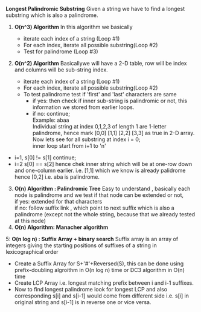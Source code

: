 **Longest Palindromic Substring**
Given a string we have to find a longest substring which is also a palindrome.

1. **O(n^3) Algorithm**
In this algorithm we basically 
    - iterate each index of a string (Loop #1)
    - For each index, iterate all possible substring(Loop #2)
    - Test for palindrome (Loop #3)

2. **O(n^2) Algorithm**
Basicallywe will have a 2-D table, row will be index and columns will be sub-string index.  
    - iterate each index of a string (Loop #1)  
    - For each index, iterate all possible substring(Loop #2)  
     - To test palindrome test if 'first' and 'last' characters are same  
         - if yes: then check if inner sub-string is palindromic or not, this information we stored from earlier loops.  
         - if no: continue;  
Example: abaa  
Individual string at index 0,1,2,3 of length 1 are 1-letter palindrome, hence mark [0,0] [1,1] [2,2] [3,3] as true in 2-D array.  
Now lets see for all substring at index i = 0;  
inner loop start from i+1 to 'n'  
  - i=1, s[0] != s[1] continue;  
  - i=2 s[0] == s[2] hence chek inner string which will be at one-row down and one-column earlier. i.e. [1,1] which we know is already palidrome
  hence [0,2]  i.e. aba is palindrome.
  
3. **O(n) Algorithm : Palindromic Tree**
     Easy to understand , basically each node is palindrome and we test if that node can be extended or not,  
     if yes: extended for that characters  
     if no: follow suffix link , which point to next suffix which is also a palindrome (except not the whole string, because that we already tested at this node)
4. **O(n) Algorithm: Manacher algorithm**
 
5: **O(n log n) : Suffix Array + binary search**
 Suffix array is an array of integers giving the starting positions of suffixes of a string in lexicographical order  
- Create a Suffix Array for S+'#'+Reversed(S), this can be done using prefix-doubling algroithm in O(n log n) time or DC3 algorithm in O(n) time  
- Create LCP Array i.e. longest matching prefix between i and i-1 suffixes.
- Now to find longest palindrome look for longest LCP and also corresponding s[i] and s[i-1] would come from different side i.e. s[i] in original string and 
  s[i-1] is in reverse one or vice versa.  
    

